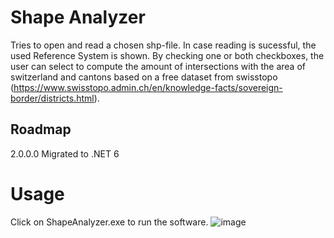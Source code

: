 # Shape Analyzer
Tries to open and read a chosen shp-file.
In case reading is sucessful, the used Reference System is shown.
By checking one or both checkboxes, the user can select to compute the amount of intersections with the area of switzerland and cantons based on a free dataset from swisstopo (https://www.swisstopo.admin.ch/en/knowledge-facts/sovereign-border/districts.html).

## Roadmap
2.0.0.0 Migrated to .NET 6

# Usage
Click on ShapeAnalyzer.exe to run the software.
![image](https://user-images.githubusercontent.com/9255514/168472144-860dea3a-1ce3-4c03-91e0-49d753fa6b90.png)
